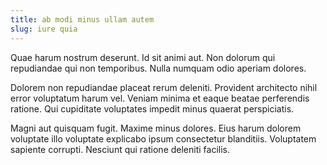 ```yaml
---
title: ab modi minus ullam autem
slug: iure quia
---
```


Quae harum nostrum deserunt. Id sit animi aut. Non dolorum qui repudiandae qui non temporibus. Nulla numquam odio aperiam dolores.

Dolorem non repudiandae placeat rerum deleniti. Provident architecto nihil error voluptatum harum vel. Veniam minima et eaque beatae perferendis ratione. Qui cupiditate voluptates impedit minus quaerat perspiciatis.

Magni aut quisquam fugit. Maxime minus dolores. Eius harum dolorem voluptate illo voluptate explicabo ipsum consectetur blanditiis. Voluptatem sapiente corrupti. Nesciunt qui ratione deleniti facilis.
